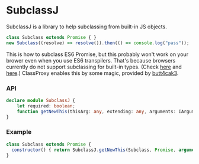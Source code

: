 # SubclassJ
SubclassJ is a library to help subclassing from built-in JS objects.

```javascript
class Subclass extends Promise { }
new Subclass((resolve) => resolve()).then(() => console.log("pass"));
```

This is how to subclass ES6 Promise, but this probably won't work on your brower even when you use ES6 transpilers. That's because browsers currently do not support subclassing for built-in types. (Check [here](http://kangax.github.io/compat-table/es6/) and [here](https://status.modern.ie/subclassinges6?term=subclassing).) ClassProxy enables this by some magic, provided by [butt4cak3](http://stackoverflow.com/q/27985546/2460034).

### API

```typescript
declare module SubclassJ {
    let required: boolean;
    function getNewThis(thisArg: any, extending: any, arguments: IArguments): any;
}
```

### Example

```javascript
class Subclass extends Promise { 
  constructor() { return SubclassJ.getNewThis(Subclass, Promise, arguments) }
}
```
